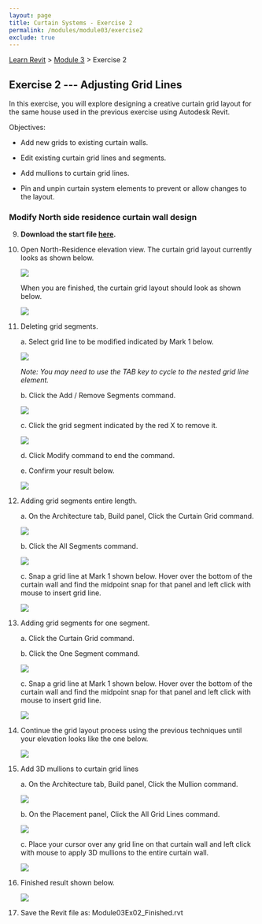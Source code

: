```yaml
---
layout: page
title: Curtain Systems - Exercise 2
permalink: /modules/module03/exercise2
exclude: true
---
```


[Learn Revit](/learnrevit/) > [Module 3](/learnrevit/modules/module03/) > Exercise 2

## Exercise 2 --- Adjusting Grid Lines

In this exercise, you will explore designing a creative curtain grid
layout for the same house used in the previous exercise using Autodesk
Revit.

Objectives:

-   Add new grids to existing curtain walls.

-   Edit existing curtain grid lines and segments.

-   Add mullions to curtain grid lines.

-   Pin and unpin curtain system elements to prevent or allow changes to
    the layout.

### Modify North side residence curtain wall design

9.  **Download the start file [here](Module03Ex02.rvt).**

10. Open North-Residence elevation view. The curtain grid layout currently looks as shown below.

    ![](media\image6.png)

    When you are finished, the curtain grid layout should look as shown below.

    ![](media\image7.png)

11. Deleting grid segments.

    a. Select grid line to be modified indicated by Mark 1 below.

    ![](media\image8.png)

        
    *Note: You may need to use the TAB key to cycle to the nested grid line element.*


    b. Click the Add / Remove Segments command.

    ![](media\image9.png)

    c. Click the grid segment indicated by the red X to remove it.

    ![](media\image8.png)

    d. Click Modify command to end the command.

    e. Confirm your result below.

    ![](media\image10.png)

12. Adding grid segments entire length.

    a.  On the Architecture tab, Build panel, Click the Curtain Grid command.

    ![](media\image11.png)

    b.  Click the All Segments command.

    ![](media\image12.png)

    c.  Snap a grid line at Mark 1 shown below. Hover over the bottom of the curtain wall and find the midpoint snap for that panel and left click with mouse to insert grid line.

    ![](media\image13.png)

13. Adding grid segments for one segment.

    a.  Click the Curtain Grid command.

    b.  Click the One Segment command.

    ![](media\image14.png)

    c.  Snap a grid line at Mark 1 shown below. Hover over the bottom of the curtain wall and find the midpoint snap for that panel and left click with mouse to insert grid line.

    ![](media\image15.png)

14. Continue the grid layout process using the previous techniques until your elevation looks like the one below.

    ![](media\image7.png)

15. Add 3D mullions to curtain grid lines

    a.  On the Architecture tab, Build panel, Click the Mullion command.

    ![](media\image16.png)

    b.  On the Placement panel, Click the All Grid Lines command.

    ![](media\image17.png)

    c.  Place your cursor over any grid line on that curtain wall and left click with mouse to apply 3D mullions to the entire curtain wall.

    ![](media\image18.png)

16. Finished result shown below.

    ![](media\image19.png)

17. Save the Revit file as: Module03Ex02_Finished.rvt

 